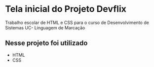 # Tela inicial do Projeto Devflix
Trabalho escolar de HTML e CSS para o curso de Desenvolvimento de Sistemas UC- Linguagem de Marcação
## Nesse projeto foi utilizado
* HTML
* CSS
